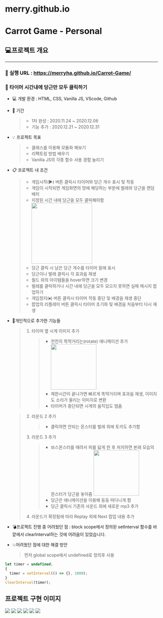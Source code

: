 # merry.github.io

# Carrot Game - Personal

## 💻프로젝트 개요

---

### 🔰 실행 URL : https://merryha.github.io/Carrot-Game/

### 🔰 타이머 시간내에 당근만 모두 클릭하기

- 💻 개발 환경 : HTML, CSS, Vanilla JS, VScode, Github

- 📅 기간
  > - 1차 완성 : 2020.11.24 ~ 2020.12.06
  > - 기능 추가 : 2020.12.21 ~ 2020.12.31

* 💡 프로젝트 목표

  > - 클래스를 이용해 모듈화 해보기
  > - 리팩토링 방법 배우기
  > - Vanilla JS의 각종 함수 사용 경험 늘리기

* 📋 프로젝트 내 조건

  > - 게임시작(▶) 버튼 클릭시 타이머와 당근 개수 표시 및 작동
  > - 게임이 시작되면 게임화면의 땅에 해당하는 부분에 벌레와 당근을 랜덤배치
  > - 지정된 시간 내에 당근을 모두 클릭해야함
  >   <img src="gif_carrot.gif" width="200px">
  > - 당근 클릭 시 남은 당근 개수를 타이머 밑에 표시
  > - 당근이나 벌레 클릭시 각 효과음 재생
  > - 필드 위의 아이템들을 hover하면 크기 변경
  > - 벌레를 클릭하거나 시간 내에 당근을 모두 모으지 못하면 실패 메시지 팝업하기
  > - 게임정지(⏹) 버튼 클릭시 타이머 작동 중단 및 배경음 재생 중단
  > - 팝업의 리플레이 버튼 클릭시 타이머 초기화 및 배경음 처음부터 다시 재생

* 📌개인적으로 추가한 기능들

  > 1.  타이머 옆 시계 이미지 추가
  >     > - 천천히 똑딱거리는(rotate) 애니메이션 추가
  >     >   <img src="gif_timer.gif" width=150px>
  >     > - 제한시간이 끝나가면 빠르게 똑딱거리며 효과음 재생, 이미지도 소리가 울리는 이미지로 변환
  >     > - 타이머가 중단되면 시계의 움직임도 멈춤

  > 2.  라운드 2 추가
  >     > - 클릭하면 안되는 몬스터를 벌레 외에 토끼도 추가함
  > 3.  라운드 3 추가
  >
  >     > - 보스몬스터를 때려서 피를 닳게 한 후 처치하면 본래 모습의 몬스터가 당근을 놓아줌
  >     >   <img src="gif_hitBoss.gif" height=150px>
  >     > - 당근은 애니메이션을 이용해 둥둥 떠다니게 함
  >     > - 당근 클릭시 기존의 사운드 외에 새로운 mp3 추가
  >
  > 4.  라운드가 확장됨에 따라 Replay 외에 Next 팝업 내용 추가

* 💣프로젝트 진행 중 어려웠던 점 : block scope에서 정의된 setInterval 함수를 바깥에서 clearInterval하는 것에 어려움이 있었습니다.

* 💥어려웠던 점에 대한 해결 방안
  > 먼저 global scope에서 undefined로 정의후 사용

```js
let timer = undefined;
{
  timer = setInterval(() => {}, 1000);
}
clearInterval(timer);
```

## 프로젝트 구현 이미지

<img src="level1.png">
<img src="level2.png">
<img src="level3.png">
<img src="replay.png">
<img src="success.png">
<img src="won.png">
